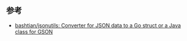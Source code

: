 


## 参考
- [bashtian/jsonutils: Converter for JSON data to a Go struct or a Java class for GSON](https://github.com/bashtian/jsonutils)